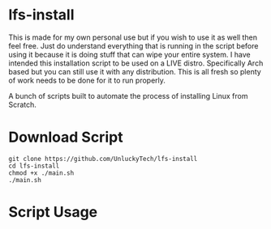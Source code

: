 # lfs-install
This is made for my own personal use but if you wish to use it as well then feel free. Just do understand everything that is running in the script before using it because it is doing stuff that can wipe your entire system. I have intended this installation script to be used on a LIVE distro. Specifically Arch based but you can still use it with any distribution. This is all fresh so plenty of work needs to be done for it to run properly.

A bunch of scripts built to automate the process of installing Linux from Scratch.

# Download Script

```
git clone https://github.com/UnluckyTech/lfs-install
cd lfs-install
chmod +x ./main.sh
./main.sh
```

# Script Usage
```

```
